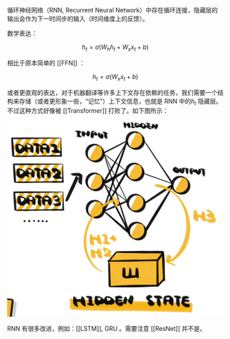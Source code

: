 循环神经网络（RNN, Recurrent Neural Network）中存在循环连接，隐藏层的输出会作为下一时间步的输入（时间维度上的反馈）。

数学表达：

``` math
h_{t} = \sigma(W_{h} h_{t} + W_{x} x_{t} + b)
```

相比于原本简单的 [[FFN]] ：

``` math
h_{t} = \sigma(W_{x} x_{t} + b)
```

或者更直观的表达，对于机器翻译等许多上下文存在依赖的任务，我们需要一个结构来存储（或者更形象一些，“记忆”）上下文信息，也就是 RNN 中的$h_{t}$ 隐藏层。不过这种方式好像被 [[Transformer]] 打败了。如下图所示：

![](img/clipboard-20250602T205314.png)

RNN 有很多改进，例如：[[LSTM]], GRU 。需要注意 [[ResNet]] 并不是。
